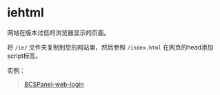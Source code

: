 # iehtml

网站在版本过低的浏览器显示的页面。  

将 `/ie/` 文件夹复制到您的网站里，然后参照 `/index.html` 在网页的head添加script标签。  

实例：  
> [BCSPanel-web-login](https://github.com/bddjr/BCSPanel-web-login)  
